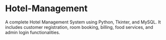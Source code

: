 # Hotel-Management
A complete Hotel Management System using Python, Tkinter, and MySQL. It includes customer registration, room booking, billing, food services, and admin login functionalities.
